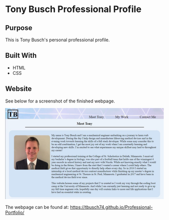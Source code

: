 # Tony Busch Professional Profile

## Purpose
This is Tony Busch's personal professional profile.

## Built With
* HTML
* CSS

## Website

See below for a screenshot of the finished webpage.

![WebsiteScreenshot](assets/images/screenshot.JPG)

The webpage can be found at: https://tbusch74.github.io/Professional-Portfolio/